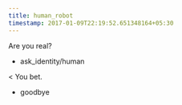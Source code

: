 ```yaml
---
title: human_robot
timestamp: 2017-01-09T22:19:52.651348164+05:30
---
```


Are you real?
* ask_identity/human

< You bet.
* goodbye
